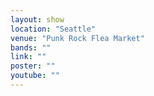 ```yaml
---
layout: show
location: "Seattle"
venue: "Punk Rock Flea Market"
bands: ""
link: ""
poster: ""
youtube: ""
---
```




